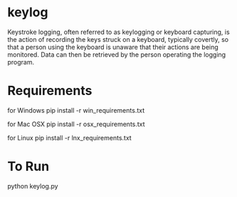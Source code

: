 # keylog
Keystroke logging, often referred to as keylogging or keyboard capturing, is the action of recording the keys struck on a keyboard, typically covertly, so that a person using the keyboard is unaware that their actions are being monitored. Data can then be retrieved by the person operating the logging program.


# Requirements
for Windows
pip install -r win_requirements.txt

for Mac OSX
pip install -r osx_requirements.txt

for Linux
pip install -r lnx_requirements.txt


# To Run
python keylog.py
